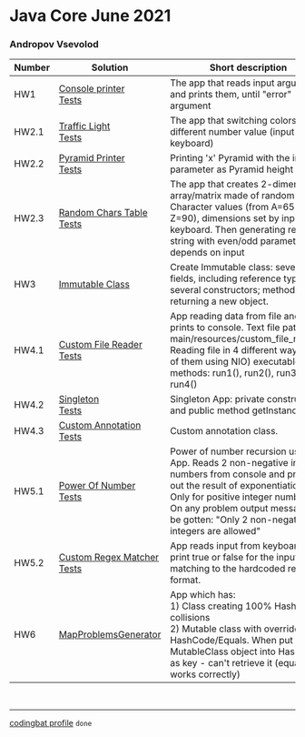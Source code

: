 # Java Core June 2021

### Andropov Vsevolod

| Number | Solution  | Short description
| --- | --- | --- |
HW1   | [Console printer](./src/main/java/homework_1/Main.java) <br/> [Tests](./src/test/java/homework_1/MainTest.java) | The app that reads input arguments and prints them, until "error" argument |
HW2.1 | [Traffic Light](./src/main/java/homework_2/traffic_light/) <br/> [Tests](./src/test/java/homework_2/traffic_light/) | The app that switching colors on different number value (input from keyboard) |
HW2.2 | [Pyramid Printer](./src/main/java/homework_2/pyramid_printer/) <br/> [Tests](./src/test/java/homework_2/pyramid_printer/) | Printing 'x' Pyramid with the input parameter as Pyramid height |
HW2.3 | [Random Chars Table](./src/main/java/homework_2/random_chars_table/) <br/> [Tests](./src/test/java/homework_2/random_chars_table/) | The app that creates 2-dimensional array/matrix made of random Character values (from A=65 to Z=90), dimensions set by input from keyboard. Then generating resulting string with even/odd parameter depends on input |
HW3   | [Immutable Class](./src/main/java/homework_3/ImmutableClass.java) | Create Immutable class: several fields, including reference type; several constructors; method returning a new object. | 
HW4.1 | [Custom File Reader](./src/main/java/homework_4/custom_file_reader/) <br/> [Tests](./src/test/java/homework_4/custom_file_reader/) | App reading data from file and prints to console. Text file path: main/resources/custom_file_reader/. Reading file in 4 different ways (one of them using NIO) executable with methods: run1(), run2(), run3(), run4() |
HW4.2 | [Singleton](./src/main/java/homework_4/singleton/) <br/> [Tests](./src/test/java/homework_4/singleton/) | Singleton App: private constructor and public method getInstance() |
HW4.3 | [Custom Annotation](./src/main/java/homework_4/custom_annotation/) <br/> [Tests](./src/test/java/homework_4/custom_annotation/) | Custom annotation class. |
HW5.1 | [Power Of Number](./src/main/java/homework_5/power_of_number/) <br/> [Tests](./src/test/java/homework_5/power_of_number/) | Power of number recursion using App. Reads 2 non-negative integer numbers from console and prints out the result of exponentiation. Only for positive integer numbers. On any problem output message will be gotten: "Only 2 non-negative integers are allowed"  |
HW5.2 | [Custom Regex Matcher](./src/main/java/homework_5/custom_regex_matcher/) <br/> [Tests](./src/test/java/homework_5/custom_regex_matcher/) | App reads input from keyboard and print true or false for the input matching to the hardcoded regex format. |
HW6 | [MapProblemsGenerator](./src/main/java/homework_6/map_problems_collision_generator/) | App which has: <br/> 1) Class creating 100% HashMap collisions <br/> 2) Mutable class with overridden HashCode/Equals. When put MutableClass object into HashMap as key - can't retrieve it (equals works correctly) |

<br>

___

[codingbat profile](https://codingbat.com/done?user=devngrow@gmail.com&tag=1205090974) `done`
